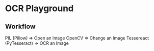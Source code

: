 # OCR Playground

## Workflow
PIL (Pillow)             => Open an Image
OpenCV                   => Change an Image
Tessereact (PyTesseract) => OCR an Image